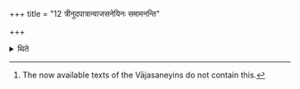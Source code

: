 +++
title = "12 त्रीनुदपात्रान्वाजसनेयिनः समामनन्ति"

+++

<details><summary>थिते</summary>

12. According to the opinion of the Vājasaneyins[^1] three potfuls of water (should be poured).

[^1]: The now available texts of the Vājasaneyins do not contain this.
</details>
